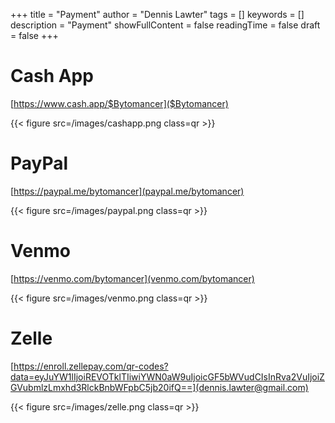 +++
title = "Payment"
author = "Dennis Lawter"
tags = []
keywords = []
description = "Payment"
showFullContent = false
readingTime = false
draft = false
+++

# Cash App
[https://www.cash.app/$Bytomancer]($Bytomancer)

{{< figure src=/images/cashapp.png class=qr >}}

# PayPal
[https://paypal.me/bytomancer](paypal.me/bytomancer)

{{< figure src=/images/paypal.png class=qr >}}
# Venmo
[https://venmo.com/bytomancer](venmo.com/bytomancer)

{{< figure src=/images/venmo.png class=qr >}}

# Zelle
[https://enroll.zellepay.com/qr-codes?data=eyJuYW1lIjoiREVOTklTIiwiYWN0aW9uIjoicGF5bWVudCIsInRva2VuIjoiZGVubmlzLmxhd3RlckBnbWFpbC5jb20ifQ==](dennis.lawter@gmail.com)

{{< figure src=/images/zelle.png class=qr >}}
